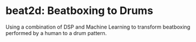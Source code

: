# beat2d: Beatboxing to Drums

Using a combination of DSP and Machine Learning to transform beatboxing performed by a human to a drum pattern.